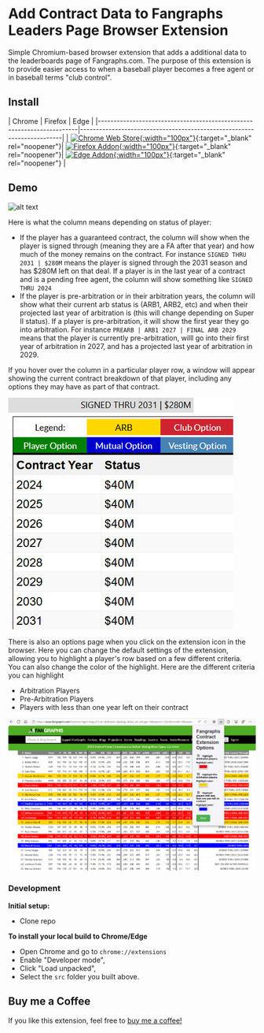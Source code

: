 # Add Contract Data to Fangraphs Leaders Page Browser Extension

Simple Chromium-based browser extension that adds a additional data to the leaderboards page of Fangraphs.com. The purpose of this extension is to provide easier access to when a baseball player becomes a free agent or in baseball terms "club control".

## Install

| Chrome | Firefox | Edge |
|-----------------------------------------------------------------------|------------------------------------------------------------------------|
| [![Chrome Web Store](https://fonts.gstatic.com/s/i/productlogos/chrome_store/v7/192px.svg){:width="100px"}](https://chromewebstore.google.com/detail/add-contract-data-to-fang/hbbchlicgmhahkalfmebjbpkgfjbpidh){:target="_blank" rel="noopener"}| [![Firefox Addon](https://upload.wikimedia.org/wikipedia/commons/thumb/a/a0/Firefox_logo%2C_2019.svg/1920px-Firefox_logo%2C_2019.svg.png){:width="100px"}](https://addons.mozilla.org/en-US/firefox/addon/add-contract-data-to-fangraphs/){:target="_blank" rel="noopener"}| [![Edge Addon](https://static-00.iconduck.com/assets.00/microsoft-edge-icon-2048x2048-c1i8mtto.png){:width="100px"}](https://microsoftedge.microsoft.com/addons/detail/add-contract-data-to-fang/pkiakkindmodolhgmgegjcoobfnefamg){:target="_blank" rel="noopener"} |

## Demo

![alt text](https://raw.githubusercontent.com/isaacrlevin/FangraphsClubControlExtension/refs/heads/main/images/demo.gif)

Here is what the column means depending on status of player:

- If the player has a guaranteed contract, the column will show when the player is signed through (meaning they are a FA after that year) and how much of the money remains on the contract. For instance `SIGNED THRU 2031 | $280M` means the player is signed through the 2031 season and has $280M left on that deal. If a player is in the last year of a contract and is a pending free agent, the column will show something like `SIGNED THRU 2024`
- If the player is pre-arbitration or in their arbitration years, the column will show what their current arb status is (ARB1, ARB2, etc) and when their projected last year of arbitration is (this will change depending on Super II status). If a player is pre-arbitration, it will show the first year they go into arbitration. For instance `PREARB | ARB1 2027 | FINAL ARB 2029` means that the player is currently pre-arbitration, willl go into their first year of arbitration in 2027, and has a projected last year of arbitration in 2029.

If you hover over the column in a particular player row, a window will appear showing the current contract breakdown of that player, including any options they may have as part of that contract.

![alt text](https://raw.githubusercontent.com/isaacrlevin/FangraphsClubControlExtension/refs/heads/main/images/contract-breakdown.png)

There is also an options page when you click on the extension icon in the browser. Here you can change the default settings of the extension, allowing you to highlight a player's row based on a few different criteria. You can also change the color of the highlight. Here are the different criteria you can highlight

- Arbitration Players
- Pre-Arbitration Players
- Players with less than one year left on their contract

![alt text](https://raw.githubusercontent.com/isaacrlevin/FangraphsClubControlExtension/refs/heads/main/images/options.png)


### Development

**Initial setup:**

- Clone repo

**To install your local build to Chrome/Edge**

- Open Chrome and go to `chrome://extensions`
- Enable "Developer mode",
- Click "Load unpacked",
- Select the `src` folder you built above.


## Buy me a Coffee
If you like this extension, feel free to [buy me a coffee!](https://buymeacoffee.com/isaacrlevin)
